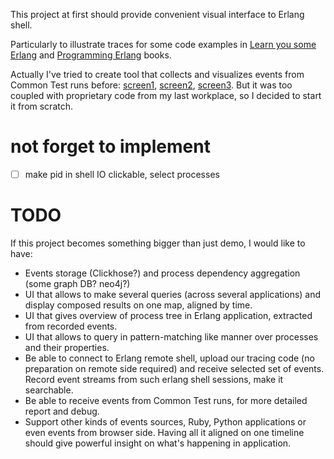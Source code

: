 This project at first should provide convenient visual interface to Erlang shell.

Particularly to illustrate traces for some code examples in [Learn you some Erlang](http://learnyousomeerlang.com/content) and [Programming Erlang](https://pragprog.com/book/jaerlang2/programming-erlang) books.

Actually I've tried to create tool that collects and visualizes events from Common Test runs before: [screen1](/common_test_prev_attempt1.png), [screen2](/common_test_prev_attempt2.png), [screen3](/common_test_prev_attempt3.png). But it was too coupled with proprietary code from my last workplace, so I decided to start it from scratch.

# not forget to implement

- [ ] make pid in shell IO clickable, select processes

# TODO

If this project becomes something bigger than just demo, I would like to have:

 * Events storage (Clickhose?) and process dependency aggregation (some graph DB? neo4j?)
 * UI that allows to make several queries (across several applications) and display composed results on one map, aligned by time.
 * UI that gives overview of process tree in Erlang application, extracted from recorded events.
 * UI that allows to query in pattern-matching like manner over processes and their properties.
 * Be able to connect to Erlang remote shell, upload our tracing code (no preparation on remote side required) and receive selected set of events. Record event streams from such erlang shell sessions, make it searchable.
 * Be able to receive events from Common Test runs, for more detailed report and debug.
 * Support other kinds of events sources, Ruby, Python applications or even events from browser side. Having all it aligned on one timeline should give powerful insight on what's happening in application.